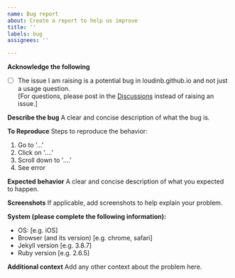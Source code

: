 ```yaml
---
name: Bug report
about: Create a report to help us improve
title: ''
labels: bug
assignees: ''

---
```


**Acknowledge the following**
- [ ] The issue I am raising is a potential bug in loudinb.github.io and not just a usage question. <br> [For questions, please post in the [Discussions](https://github.com/loudinb/loudinb.github.io/discussions) instead of raising an issue.]

**Describe the bug**
A clear and concise description of what the bug is.

**To Reproduce**
Steps to reproduce the behavior:
1. Go to '...'
2. Click on '....'
3. Scroll down to '....'
4. See error

**Expected behavior**
A clear and concise description of what you expected to happen.

**Screenshots**
If applicable, add screenshots to help explain your problem.

**System (please complete the following information):**
 - OS: [e.g. iOS]
 - Browser (and its version) [e.g. chrome, safari]
 - Jekyll version [e.g. 3.8.7]
- Ruby version [e.g. 2.6.5]

**Additional context**
Add any other context about the problem here.
